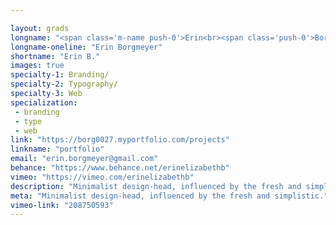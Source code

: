 ```yaml
---

layout: grads
longname: "<span class='m-name push-0'>Erin<br><span class='push-0'>Borgmeyer"
longname-oneline: "Erin Borgmeyer"
shortname: "Erin B."
images: true
specialty-1: Branding/
specialty-2: Typography/
specialty-3: Web
specialization:
 - branding
 - type
 - web
link: "https://borg0027.myportfolio.com/projects"
linkname: "portfolio"
email: "erin.borgmeyer@gmail.com"
behance: "https://www.behance.net/erinelizabethb"
vimeo: "https://vimeo.com/erinelizabethb"
description: "Minimalist design-head, influenced by the fresh and simplistic."
meta: "Minimalist design-head, influenced by the fresh and simplistic."
vimeo-link: "208750593"
---
```

